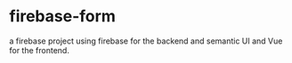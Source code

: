 # firebase-form
a firebase project using firebase for the backend and semantic UI and Vue for the frontend.
